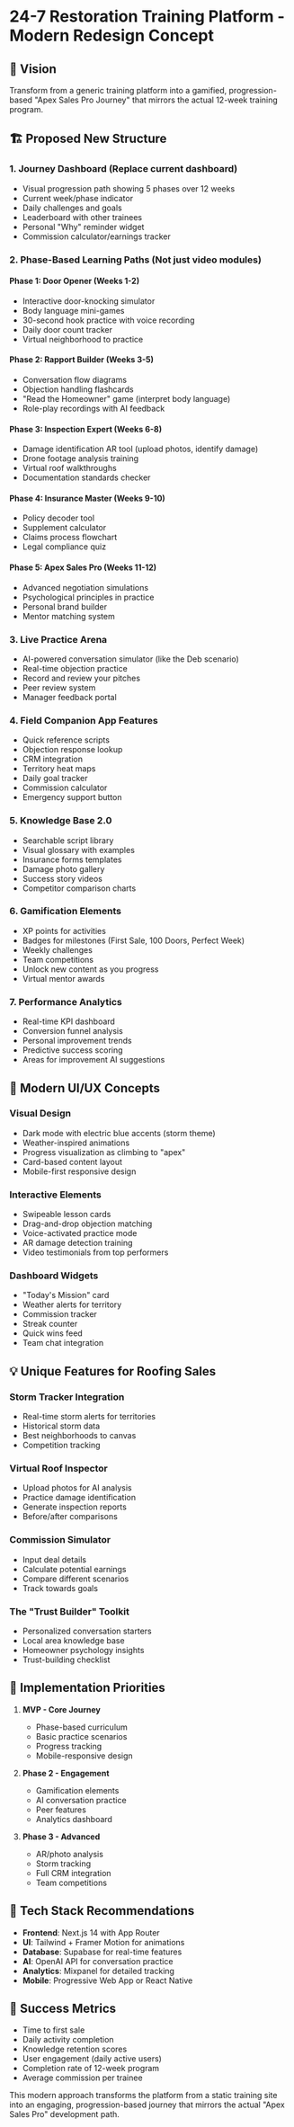 # 24-7 Restoration Training Platform - Modern Redesign Concept

## 🎯 Vision
Transform from a generic training platform into a gamified, progression-based "Apex Sales Pro Journey" that mirrors the actual 12-week training program.

## 🏗️ Proposed New Structure

### 1. **Journey Dashboard** (Replace current dashboard)
- Visual progression path showing 5 phases over 12 weeks
- Current week/phase indicator
- Daily challenges and goals
- Leaderboard with other trainees
- Personal "Why" reminder widget
- Commission calculator/earnings tracker

### 2. **Phase-Based Learning Paths** (Not just video modules)

#### Phase 1: Door Opener (Weeks 1-2)
- Interactive door-knocking simulator
- Body language mini-games
- 30-second hook practice with voice recording
- Daily door count tracker
- Virtual neighborhood to practice

#### Phase 2: Rapport Builder (Weeks 3-5)
- Conversation flow diagrams
- Objection handling flashcards
- "Read the Homeowner" game (interpret body language)
- Role-play recordings with AI feedback

#### Phase 3: Inspection Expert (Weeks 6-8)
- Damage identification AR tool (upload photos, identify damage)
- Drone footage analysis training
- Virtual roof walkthroughs
- Documentation standards checker

#### Phase 4: Insurance Master (Weeks 9-10)
- Policy decoder tool
- Supplement calculator
- Claims process flowchart
- Legal compliance quiz

#### Phase 5: Apex Sales Pro (Weeks 11-12)
- Advanced negotiation simulations
- Psychological principles in practice
- Personal brand builder
- Mentor matching system

### 3. **Live Practice Arena**
- AI-powered conversation simulator (like the Deb scenario)
- Real-time objection practice
- Record and review your pitches
- Peer review system
- Manager feedback portal

### 4. **Field Companion App Features**
- Quick reference scripts
- Objection response lookup
- CRM integration
- Territory heat maps
- Daily goal tracker
- Commission calculator
- Emergency support button

### 5. **Knowledge Base 2.0**
- Searchable script library
- Visual glossary with examples
- Insurance forms templates
- Damage photo gallery
- Success story videos
- Competitor comparison charts

### 6. **Gamification Elements**
- XP points for activities
- Badges for milestones (First Sale, 100 Doors, Perfect Week)
- Weekly challenges
- Team competitions
- Unlock new content as you progress
- Virtual mentor awards

### 7. **Performance Analytics**
- Real-time KPI dashboard
- Conversion funnel analysis
- Personal improvement trends
- Predictive success scoring
- Areas for improvement AI suggestions

## 🎨 Modern UI/UX Concepts

### Visual Design
- Dark mode with electric blue accents (storm theme)
- Weather-inspired animations
- Progress visualization as climbing to "apex"
- Card-based content layout
- Mobile-first responsive design

### Interactive Elements
- Swipeable lesson cards
- Drag-and-drop objection matching
- Voice-activated practice mode
- AR damage detection training
- Video testimonials from top performers

### Dashboard Widgets
- "Today's Mission" card
- Weather alerts for territory
- Commission tracker
- Streak counter
- Quick wins feed
- Team chat integration

## 💡 Unique Features for Roofing Sales

### Storm Tracker Integration
- Real-time storm alerts for territories
- Historical storm data
- Best neighborhoods to canvas
- Competition tracking

### Virtual Roof Inspector
- Upload photos for AI analysis
- Practice damage identification
- Generate inspection reports
- Before/after comparisons

### Commission Simulator
- Input deal details
- Calculate potential earnings
- Compare different scenarios
- Track towards goals

### The "Trust Builder" Toolkit
- Personalized conversation starters
- Local area knowledge base
- Homeowner psychology insights
- Trust-building checklist

## 🚀 Implementation Priorities

1. **MVP - Core Journey**
   - Phase-based curriculum
   - Basic practice scenarios
   - Progress tracking
   - Mobile-responsive design

2. **Phase 2 - Engagement**
   - Gamification elements
   - AI conversation practice
   - Peer features
   - Analytics dashboard

3. **Phase 3 - Advanced**
   - AR/photo analysis
   - Storm tracking
   - Full CRM integration
   - Team competitions

## 📱 Tech Stack Recommendations
- **Frontend**: Next.js 14 with App Router
- **UI**: Tailwind + Framer Motion for animations
- **Database**: Supabase for real-time features
- **AI**: OpenAI API for conversation practice
- **Analytics**: Mixpanel for detailed tracking
- **Mobile**: Progressive Web App or React Native

## 🎯 Success Metrics
- Time to first sale
- Daily activity completion
- Knowledge retention scores
- User engagement (daily active users)
- Completion rate of 12-week program
- Average commission per trainee

This modern approach transforms the platform from a static training site into an engaging, progression-based journey that mirrors the actual "Apex Sales Pro" development path.